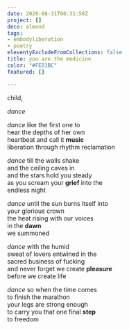 ```yaml
---
date: 2020-08-31T06:31:58Z
project: []
deco: almond
tags:
- embodyliberation
- poetry
eleventyExcludeFromCollections: false
title: you are the medicine
color: "#FED1BC"
featured: []

---
```

child,

_dance_

_dance_ like the first one to  
hear the depths of her own  
heartbeat and call it **music**  
liberation through rhythm reclamation

_dance_ till the walls shake  
and the ceiling caves in  
and the stars hold you steady  
as you scream your **grief** into the  
endless night

_dance_ until the sun burns itself into  
your glorious crown  
the heat rising with our voices  
in the **dawn**  
we summoned

_dance_ with the humid  
sweat of lovers entwined in the  
sacred business of fucking  
and never forget we create **pleasure**  
before we create life

_dance_ so when the time comes  
to finish the marathon  
your legs are strong enough  
to carry you that one final **step**  
to freedom